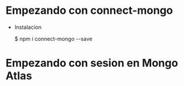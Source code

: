 # Empezando con connect-mongo

- Instalacion
	
	$ npm i connect-mongo --save

# Empezando con sesion en Mongo Atlas

